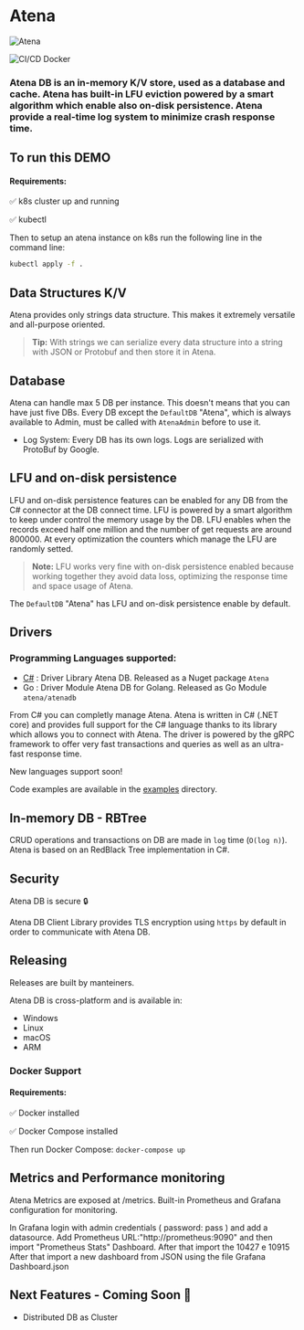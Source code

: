 # Atena

![Atena](Atena.png "Atena Logo")

![CI/CD Docker](https://github.com/mchl-labs/atena/workflows/Docker/badge.svg)

### Atena DB is an in-memory K/V store, used as a database and cache. Atena has built-in LFU eviction powered by a smart algorithm which enable also on-disk persistence. Atena provide a real-time log system to minimize crash response time.

## To run this DEMO

#### Requirements:

:white_check_mark: k8s cluster up and running

:white_check_mark: kubectl

Then to setup an atena instance on k8s run the following line in the command line:

```bash
kubectl apply -f .
```

## Data Structures K/V

Atena provides only strings data structure. This makes it extremely versatile and all-purpose oriented.

> **Tip:** With strings we can serialize every data structure into a string with JSON or Protobuf and then store it in Atena.

## Database

Atena can handle max 5 DB per instance. This doesn't means that you can have just five DBs. Every DB except the `DefaultDB` "Atena", which is always available to Admin, must be called with `AtenaAdmin` before to use it.

- Log System:
  Every DB has its own logs. Logs are serialized with ProtoBuf by Google.

## LFU and on-disk persistence

LFU and on-disk persistence features can be enabled for any DB from the C# connector at the DB connect time. LFU is powered by a smart algorithm to keep under control the memory usage by the DB. LFU enables when the records exceed half one million and the number of get requests are around 800000. At every optimization the counters which manage the LFU are randomly setted.

> **Note:** LFU works very fine with on-disk persistence enabled because working together they avoid data loss, optimizing the response time and space usage of Atena.

The `DefaultDB` "Atena" has LFU and on-disk persistence enable by default.

## Drivers

### Programming Languages supported:

- [C#](Atena) : Driver Library Atena DB. Released as a Nuget package `Atena`
- Go : Driver Module Atena DB for Golang. Released as Go Module `atena/atenadb`

From C# you can completly manage Atena. Atena is written in C# (.NET core) and provides full support for the C# language thanks to its library which allows you to connect with Atena. The driver is powered by the gRPC framework to offer very fast transactions and queries as well as an ultra-fast response time.

New languages support soon!

Code examples are available in the [examples](examples) directory.

## In-memory DB - RBTree

CRUD operations and transactions on DB are made in `log` time (`O(log n)`). Atena is based on an RedBlack Tree implementation in C#.

## Security

Atena DB is secure :lock:

Atena DB Client Library provides TLS encryption using `https` by default in order to communicate with Atena DB.

## Releasing

Releases are built by manteiners.

Atena DB is cross-platform and is available in:

- Windows
- Linux
- macOS
- ARM

### Docker Support

#### Requirements:

:white_check_mark: Docker installed

:white_check_mark: Docker Compose installed

Then run Docker Compose: `docker-compose up`

## Metrics and Performance monitoring

Atena Metrics are exposed at /metrics.
Built-in Prometheus and Grafana configuration for monitoring.

In Grafana login with admin credentials ( password: pass ) and add a datasource. Add Prometheus URL:"http://prometheus:9090" and then import "Prometheus Stats" Dashboard.
After that import the 10427 e 10915
After that import a new dashboard from JSON using the file Grafana Dashboard.json

## Next Features - Coming Soon :dart:

- Distributed DB as Cluster
